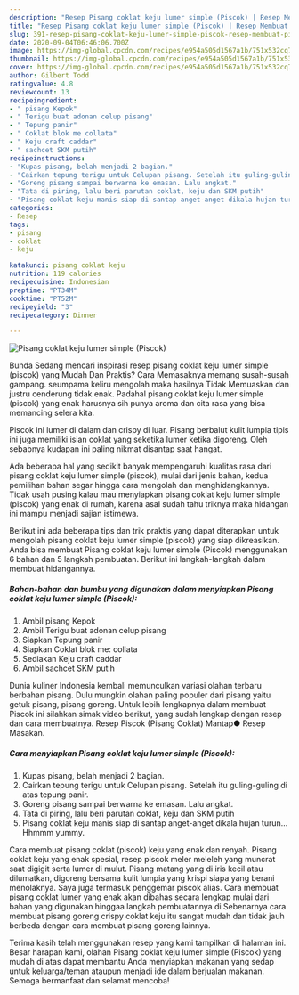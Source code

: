 ```yaml
---
description: "Resep Pisang coklat keju lumer simple (Piscok) | Resep Membuat Pisang coklat keju lumer simple (Piscok) Yang Bisa Manjain Lidah"
title: "Resep Pisang coklat keju lumer simple (Piscok) | Resep Membuat Pisang coklat keju lumer simple (Piscok) Yang Bisa Manjain Lidah"
slug: 391-resep-pisang-coklat-keju-lumer-simple-piscok-resep-membuat-pisang-coklat-keju-lumer-simple-piscok-yang-bisa-manjain-lidah
date: 2020-09-04T06:46:06.700Z
image: https://img-global.cpcdn.com/recipes/e954a505d1567a1b/751x532cq70/pisang-coklat-keju-lumer-simple-piscok-foto-resep-utama.jpg
thumbnail: https://img-global.cpcdn.com/recipes/e954a505d1567a1b/751x532cq70/pisang-coklat-keju-lumer-simple-piscok-foto-resep-utama.jpg
cover: https://img-global.cpcdn.com/recipes/e954a505d1567a1b/751x532cq70/pisang-coklat-keju-lumer-simple-piscok-foto-resep-utama.jpg
author: Gilbert Todd
ratingvalue: 4.8
reviewcount: 13
recipeingredient:
- " pisang Kepok"
- " Terigu buat adonan celup pisang"
- " Tepung panir"
- " Coklat blok me collata"
- " Keju craft caddar"
- " sachcet SKM putih"
recipeinstructions:
- "Kupas pisang, belah menjadi 2 bagian."
- "Cairkan tepung terigu untuk Celupan pisang. Setelah itu guling-guling di atas tepung panir."
- "Goreng pisang sampai berwarna ke emasan. Lalu angkat."
- "Tata di piring, lalu beri parutan coklat, keju dan SKM putih"
- "Pisang coklat keju manis siap di santap anget-anget dikala hujan turun... Hhmmm yummy."
categories:
- Resep
tags:
- pisang
- coklat
- keju

katakunci: pisang coklat keju 
nutrition: 119 calories
recipecuisine: Indonesian
preptime: "PT34M"
cooktime: "PT52M"
recipeyield: "3"
recipecategory: Dinner

---
```



![Pisang coklat keju lumer simple (Piscok)](https://img-global.cpcdn.com/recipes/e954a505d1567a1b/751x532cq70/pisang-coklat-keju-lumer-simple-piscok-foto-resep-utama.jpg)

Bunda Sedang mencari inspirasi resep pisang coklat keju lumer simple (piscok) yang Mudah Dan Praktis? Cara Memasaknya memang susah-susah gampang. seumpama keliru mengolah maka hasilnya Tidak Memuaskan dan justru cenderung tidak enak. Padahal pisang coklat keju lumer simple (piscok) yang enak harusnya sih punya aroma dan cita rasa yang bisa memancing selera kita.

Piscok ini lumer di dalam dan crispy di luar. Pisang berbalut kulit lumpia tipis ini juga memiliki isian coklat yang seketika lumer ketika digoreng. Oleh sebabnya kudapan ini paling nikmat disantap saat hangat.

Ada beberapa hal yang sedikit banyak mempengaruhi kualitas rasa dari pisang coklat keju lumer simple (piscok), mulai dari jenis bahan, kedua pemilihan bahan segar hingga cara mengolah dan menghidangkannya. Tidak usah pusing kalau mau menyiapkan pisang coklat keju lumer simple (piscok) yang enak di rumah, karena asal sudah tahu triknya maka hidangan ini mampu menjadi sajian istimewa.


Berikut ini ada beberapa tips dan trik praktis yang dapat diterapkan untuk mengolah pisang coklat keju lumer simple (piscok) yang siap dikreasikan. Anda bisa membuat Pisang coklat keju lumer simple (Piscok) menggunakan 6 bahan dan 5 langkah pembuatan. Berikut ini langkah-langkah dalam membuat hidangannya.

<!--inarticleads1-->

##### Bahan-bahan dan bumbu yang digunakan dalam menyiapkan Pisang coklat keju lumer simple (Piscok):

1. Ambil  pisang Kepok
1. Ambil  Terigu buat adonan celup pisang
1. Siapkan  Tepung panir
1. Siapkan  Coklat blok me: collata
1. Sediakan  Keju craft caddar
1. Ambil  sachcet SKM putih


Dunia kuliner Indonesia kembali memunculkan variasi olahan terbaru berbahan pisang. Dulu mungkin olahan paling populer dari pisang yaitu getuk pisang, pisang goreng. Untuk lebih lengkapnya dalam membuat Piscok ini silahkan simak video berikut, yang sudah lengkap dengan resep dan cara membuatnya. Resep Piscok (Pisang Coklat) Mantap● Resep Masakan. 

<!--inarticleads2-->

##### Cara menyiapkan Pisang coklat keju lumer simple (Piscok):

1. Kupas pisang, belah menjadi 2 bagian.
1. Cairkan tepung terigu untuk Celupan pisang. Setelah itu guling-guling di atas tepung panir.
1. Goreng pisang sampai berwarna ke emasan. Lalu angkat.
1. Tata di piring, lalu beri parutan coklat, keju dan SKM putih
1. Pisang coklat keju manis siap di santap anget-anget dikala hujan turun... Hhmmm yummy.


Cara membuat pisang coklat (piscok) keju yang enak dan renyah. Pisang coklat keju yang enak spesial, resep piscok meler meleleh yang muncrat saat digigit serta lumer di mulut. Pisang matang yang di iris kecil atau dilumatkan, digoreng bersama kulit lumpia yang krispi siapa yang berani menolaknya. Saya juga termasuk penggemar piscok alias. Cara membuat pisang coklat lumer yang enak akan dibahas secara lengkap mulai dari bahan yang digunakan hinggaa langkah pembuatannya di Sebenarnya cara membuat pisang goreng crispy coklat keju itu sangat mudah dan tidak jauh berbeda dengan cara membuat pisang goreng lainnya. 

Terima kasih telah menggunakan resep yang kami tampilkan di halaman ini. Besar harapan kami, olahan Pisang coklat keju lumer simple (Piscok) yang mudah di atas dapat membantu Anda menyiapkan makanan yang sedap untuk keluarga/teman ataupun menjadi ide dalam berjualan makanan. Semoga bermanfaat dan selamat mencoba!
